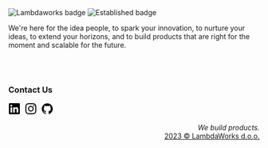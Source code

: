<picture>
  <source media="(prefers-color-scheme: dark)" srcset="https://img.shields.io/badge/lambdaworks-white?style=flat">
  <source media="(prefers-color-scheme: light)" srcset="https://img.shields.io/badge/lambdaworks-black?style=flat">
  <img src="https://img.shields.io/badge/lambdaworks-black?style=flat" alt="Lambdaworks badge">
</picture>
<picture>
  <source media="(prefers-color-scheme: dark)" srcset="https://img.shields.io/badge/est.-2017-white?style=flat">
  <source media="(prefers-color-scheme: light)" srcset="https://img.shields.io/badge/est.-2017-black?style=flat">
  <img src="https://img.shields.io/badge/est.-2017-black?style=flat" alt="Established badge">
</picture>


We're here for the idea people, to spark your innovation, to nurture your ideas, to extend your horizons, and to build products that are right for the moment and scalable for the future.

<br>
<br>


### Contact Us

<a style="padding: 1px;background-color: #fff;margin-right: 5px;border-radius: 2px;display: inline-block;" href="https://www.linkedin.com/company/lambdaworksio/" target="blank"><picture><source media="(prefers-color-scheme: dark)" srcset="icons/linkedin-dark.svg"><source media="(prefers-color-scheme: light)" srcset="icons/linkedin-light.svg"><img style="display: block;float: none;padding: 0; backround-color: transparent" src="icons/linkedin-light.svg" alt="Lambdaworks LinkedIn" width="22px" /></picture></a>
<a style="padding: 1px;background-color: #fff;margin-right: 5px;border-radius: 2px;display: inline-block;" href="https://www.instagram.com/_lambdaworks/" target="blank"><picture><source media="(prefers-color-scheme: dark)" srcset="icons/instagram-dark.svg"><source media="(prefers-color-scheme: light)" srcset="icons/instagram-light.svg"><img style="display: block;float: none;padding: 0; backround-color: transparent" src="icons/instagram-light.svg" alt="Lambdaworks Instagram" width="22px" /></picture></a>
<a style="padding: 1px;background-color: #fff;margin-right: 5px;border-radius: 2px;display: inline-block;" href="https://github.com/lambdaworks/" target="blank"><picture><source media="(prefers-color-scheme: dark)" srcset="icons/github-dark.svg"><source media="(prefers-color-scheme: light)" srcset="icons/github-light.svg"><img style="display: block;float: none;padding: 0; backround-color: transparent" src="icons/github-light.svg" alt="Lambdaworks Github" width="22px" /></picture></a>


<p align="right">
    <cite>We build products.</cite>
    <br>
    <a href="https://www.lambdaworks.io" target="_blank"> 2023 © LambdaWorks d.o.o.</a>
</p>
